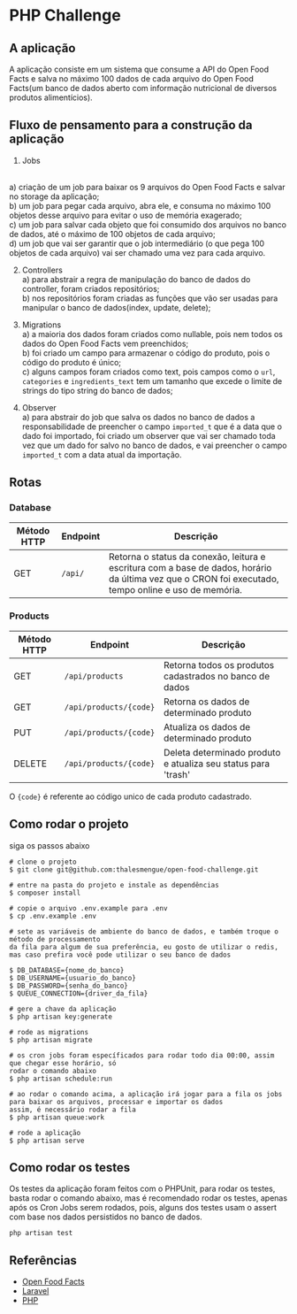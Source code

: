 # PHP Challenge

## A aplicação

A aplicação consiste em um sistema que consume a API do Open Food Facts e salva no máximo 100 dados de cada
arquivo do Open Food Facts(um banco de dados aberto com informação nutricional de diversos produtos alimentícios).


## Fluxo de pensamento para a construção da aplicação

1) Jobs 
<br>
a) criação de um job para baixar os 9 arquivos do Open Food Facts e salvar no storage da aplicação; <br>
b) um job para pegar cada arquivo, abra ele, e consuma no máximo 100 objetos desse arquivo para evitar
o uso de memória exagerado; <br>
c) um job para salvar cada objeto que foi consumido dos arquivos no banco de dados, até o máximo de 100 objetos de cada arquivo; <br>
d) um job que vai ser garantir que o job intermediário (o que pega 100 objetos de cada arquivo) vai ser chamado uma vez para cada arquivo. <br>

2) Controllers <br>
a) para abstrair a regra de manipulação do banco de dados do controller, foram criados repositórios; <br>
b) nos repositórios foram criadas as funções que vão ser usadas para manipular o banco de dados(index, update, delete); <br>

3) Migrations <br>
a) a maioria dos dados foram criados como nullable, pois nem todos os dados do Open Food Facts vem preenchidos; <br>
b) foi criado um campo para armazenar o código do produto, pois o código do produto é único; <br>
c) alguns campos foram criados como text, pois campos como o ```url```, ```categories``` e ```ingredients_text``` tem um tamanho
que excede o limite de strings do tipo string do banco de dados; <br>

4) Observer <br>
a) para abstrair do job que salva os dados no banco de dados a responsabilidade de preencher o campo ```imported_t```
que é a data que o dado foi importado, foi criado um observer que vai ser chamado toda vez que um dado for salvo no banco de dados,
e vai preencher o campo ```imported_t``` com a data atual da importação. <br>

## Rotas

### Database

| Método HTTP | Endpoint | Descrição                                                                                                                                            |
|-------------|----------|------------------------------------------------------------------------------------------------------------------------------------------------------|
| GET         | `/api/`  | Retorna o status da conexão, leitura e escritura com a base de dados, horário da última vez que o CRON foi executado, tempo online e uso de memória. |


### Products

| Método HTTP | Endpoint               | Descrição                                                    |
|-------------|------------------------|--------------------------------------------------------------|
| GET         | `/api/products`        | Retorna todos os produtos cadastrados no banco de dados      |
| GET         | `/api/products/{code}` | Retorna os dados de determinado produto                      |
| PUT         | `/api/products/{code}` | Atualiza os dados de determinado produto                     |
| DELETE      | `/api/products/{code}` | Deleta determinado produto e atualiza seu status para 'trash' |

O ```{code}``` é referente ao código unico de cada produto cadastrado.

## Como rodar o projeto

siga os passos abaixo

```
# clone o projeto
$ git clone git@github.com:thalesmengue/open-food-challenge.git

# entre na pasta do projeto e instale as dependências
$ composer install

# copie o arquivo .env.example para .env
$ cp .env.example .env

# sete as variáveis de ambiente do banco de dados, e também troque o método de processamento
da fila para algum de sua preferência, eu gosto de utilizar o redis, mas caso prefira você pode utilizar o seu banco de dados

$ DB_DATABASE={nome_do_banco}
$ DB_USERNAME={usuario_do_banco}
$ DB_PASSWORD={senha_do_banco}
$ QUEUE_CONNECTION={driver_da_fila}

# gere a chave da aplicação
$ php artisan key:generate

# rode as migrations
$ php artisan migrate

# os cron jobs foram específicados para rodar todo dia 00:00, assim que chegar esse horário, só
rodar o comando abaixo
$ php artisan schedule:run

# ao rodar o comando acima, a aplicação irá jogar para a fila os jobs para baixar os arquivos, processar e importar os dados
assim, é necessário rodar a fila
$ php artisan queue:work

# rode a aplicação
$ php artisan serve
```

## Como rodar os testes
Os testes da aplicação foram feitos com o PHPUnit, para rodar os testes, basta rodar o comando abaixo, mas é recomendado
rodar os testes, apenas após os Cron Jobs serem rodados, pois, alguns dos testes usam o assert com base nos dados persistidos
no banco de dados.

```
php artisan test
```

## Referências

- [Open Food Facts](https://world.openfoodfacts.org/)
- [Laravel](https://laravel.com/)
- [PHP](https://www.php.net/)
